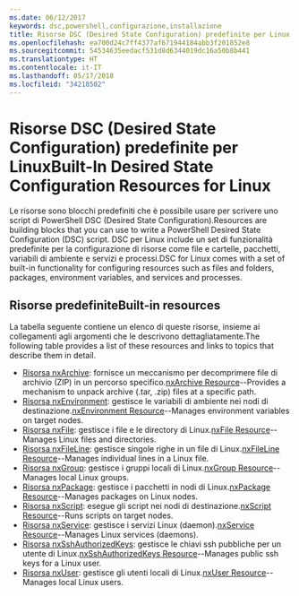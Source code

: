```yaml
---
ms.date: 06/12/2017
keywords: dsc,powershell,configurazione,installazione
title: Risorse DSC (Desired State Configuration) predefinite per Linux
ms.openlocfilehash: ea700d24c7ff4377af671944184abb3f201852e8
ms.sourcegitcommit: 54534635eedacf531d8d6344019dc16a50b8b441
ms.translationtype: HT
ms.contentlocale: it-IT
ms.lasthandoff: 05/17/2018
ms.locfileid: "34218502"
---
```

# <a name="built-in-desired-state-configuration-resources-for-linux"></a><span data-ttu-id="09e31-103">Risorse DSC (Desired State Configuration) predefinite per Linux</span><span class="sxs-lookup"><span data-stu-id="09e31-103">Built-In Desired State Configuration Resources for Linux</span></span>

<span data-ttu-id="09e31-104">Le risorse sono blocchi predefiniti che è possibile usare per scrivere uno script di PowerShell DSC (Desired State Configuration).</span><span class="sxs-lookup"><span data-stu-id="09e31-104">Resources are building blocks that you can use to write a PowerShell Desired State Configuration (DSC) script.</span></span> <span data-ttu-id="09e31-105">DSC per Linux include un set di funzionalità predefinite per la configurazione di risorse come file e cartelle, pacchetti, variabili di ambiente e servizi e processi.</span><span class="sxs-lookup"><span data-stu-id="09e31-105">DSC for Linux comes with a set of built-in functionality for configuring resources such as files and folders, packages, environment variables, and services and processes.</span></span>

## <a name="built-in-resources"></a><span data-ttu-id="09e31-106">Risorse predefinite</span><span class="sxs-lookup"><span data-stu-id="09e31-106">Built-in resources</span></span>

<span data-ttu-id="09e31-107">La tabella seguente contiene un elenco di queste risorse, insieme ai collegamenti agli argomenti che le descrivono dettagliatamente.</span><span class="sxs-lookup"><span data-stu-id="09e31-107">The following table provides a list of these resources and links to topics that describe them in detail.</span></span>

* <span data-ttu-id="09e31-108">[Risorsa nxArchive](lnxArchiveResource.md): fornisce un meccanismo per decomprimere file di archivio (ZIP) in un percorso specifico.</span><span class="sxs-lookup"><span data-stu-id="09e31-108">[nxArchive Resource](lnxArchiveResource.md)--Provides a mechanism to unpack archive (.tar, .zip) files at a specific path.</span></span>
* <span data-ttu-id="09e31-109">[Risorsa nxEnvironment](lnxEnvironmentResource.md): gestisce le variabili di ambiente nei nodi di destinazione.</span><span class="sxs-lookup"><span data-stu-id="09e31-109">[nxEnvironment Resource](lnxEnvironmentResource.md)--Manages environment variables on target nodes.</span></span>
* <span data-ttu-id="09e31-110">[Risorsa nxFile](lnxFileResource.md): gestisce i file e le directory di Linux.</span><span class="sxs-lookup"><span data-stu-id="09e31-110">[nxFile Resource](lnxFileResource.md)--Manages Linux files and directories.</span></span>
* <span data-ttu-id="09e31-111">[Risorsa nxFileLine](lnxFileLineResource.md): gestisce singole righe in un file di Linux.</span><span class="sxs-lookup"><span data-stu-id="09e31-111">[nxFileLine Resource](lnxFileLineResource.md)--Manages individual lines in a Linux file.</span></span>
* <span data-ttu-id="09e31-112">[Risorsa nxGroup](lnxGroupResource.md): gestisce i gruppi locali di Linux.</span><span class="sxs-lookup"><span data-stu-id="09e31-112">[nxGroup Resource](lnxGroupResource.md)--Manages local Linux groups.</span></span>
* <span data-ttu-id="09e31-113">[Risorsa nxPackage](lnxPackageResource.md): gestisce i pacchetti in nodi di Linux.</span><span class="sxs-lookup"><span data-stu-id="09e31-113">[nxPackage Resource](lnxPackageResource.md)--Manages packages on Linux nodes.</span></span>
* <span data-ttu-id="09e31-114">[Risorsa nxScript](lnxScriptResource.md): esegue gli script nei nodi di destinazione.</span><span class="sxs-lookup"><span data-stu-id="09e31-114">[nxScript Resource](lnxScriptResource.md)--Runs scripts on target nodes.</span></span>
* <span data-ttu-id="09e31-115">[Risorsa nxService](lnxServiceResource.md): gestisce i servizi Linux (daemon).</span><span class="sxs-lookup"><span data-stu-id="09e31-115">[nxService Resource](lnxServiceResource.md)--Manages Linux services (daemons).</span></span>
* <span data-ttu-id="09e31-116">[Risorsa nxSshAuthorizedKeys](lnxSshAuthorizedKeysResource.md): gestisce le chiavi ssh pubbliche per un utente di Linux.</span><span class="sxs-lookup"><span data-stu-id="09e31-116">[nxSshAuthorizedKeys Resource](lnxSshAuthorizedKeysResource.md)--Manages public ssh keys for a Linux user.</span></span>
* <span data-ttu-id="09e31-117">[Risorsa nxUser](lnxUserResource.md): gestisce gli utenti locali di Linux.</span><span class="sxs-lookup"><span data-stu-id="09e31-117">[nxUser Resource](lnxUserResource.md)--Manages local Linux users.</span></span>